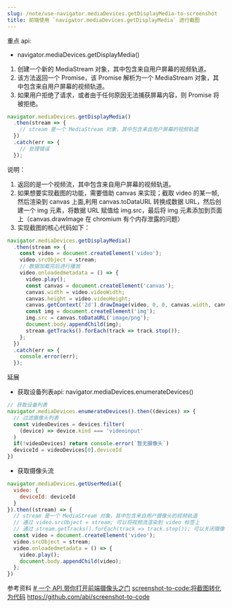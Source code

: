 ```yaml
---
slug: /note/use-navigator.mediaDevices.getDisplayMedia-to-screenshot
title: 前端使用 `navigator.mediaDevices.getDisplayMedia` 进行截图
---
```

重点 api: 
- navigator.mediaDevices.getDisplayMedia()

1. 创建一个新的 MediaStream 对象，其中包含来自用户屏幕的视频轨道。
2. 该方法返回一个 Promise，该 Promise 解析为一个 MediaStream 对象，其中包含来自用户屏幕的视频轨道。
3. 如果用户拒绝了请求，或者由于任何原因无法捕获屏幕内容，则 Promise 将被拒绝。

```js
navigator.mediaDevices.getDisplayMedia()
  .then(stream => {
    // stream 是一个 MediaStream 对象，其中包含来自用户屏幕的视频轨道
  })
  .catch(err => {
    // 处理错误
  });
```


说明：
1. 返回的是一个视频流，其中包含来自用户屏幕的视频轨道。
2. 如果想要实现截图的功能，需要借助 canvas 来实现；截取 video 的某一帧,然后渲染到 canvas 上面,利用 canvas.toDataURL 转换成数据 URL，然后创建一个 img 元素，将数据 URL 赋值给 img.src，最后将 img 元素添加到页面上（canvas.drawImage 在 chromium 有个内存泄露的问题）
3. 实现截图的核心代码如下：

```js
navigator.mediaDevices.getDisplayMedia()
  .then(stream => {
    const video = document.createElement('video');
    video.srcObject = stream;
    // 数据加载完后进行播放
    video.onloadedmetadata = () => {
      video.play();
      const canvas = document.createElement('canvas');
      canvas.width = video.videoWidth;
      canvas.height = video.videoHeight;
      canvas.getContext('2d').drawImage(video, 0, 0, canvas.width, canvas.height);
      const img = document.createElement('img');
      img.src = canvas.toDataURL('image/png');
      document.body.appendChild(img);
      stream.getTracks().forEach(track => track.stop());
    };
  })
  .catch(err => {
    console.error(err);
  });
```

延展
- 获取设备列表api: navigator.mediaDevices.enumerateDevices()
```js
// 获取设备列表
navigator.mediaDevices.enumerateDevices().then((devices) => {
  // 过滤摄像头列表
  const videoDevices = devices.filter(
    (device) => device.kind === 'videoinput'
  )
  if(!videoDevices) return console.error(`暂无摄像头`)
  deviceId = videoDevices[0].deviceId
})
```

- 获取摄像头流
```js
navigator.mediaDevices.getUserMedia({
  video: {
    deviceId: deviceId
  }
}).then((stream) => {
  // stream 是一个 MediaStream 对象，其中包含来自用户摄像头的视频轨道
  // 通过 video.srcObject = stream; 可以将视频流渲染到 video 标签上
  // 通过 stream.getTracks().forEach(track => track.stop()); 可以关闭摄像头
  const video = document.createElement('video');
  video.srcObject = stream;
  video.onloadedmetadata = () => {
    video.play();
    document.body.appendChild(video);
  };
})
```



参考资料
[# 一个 API,带你打开前端摄像头之门](https://juejin.cn/post/7382386471272218659)
 [screenshot-to-code:将截图转化为代码](https://juejin.cn/post/7350263296271122442)
 https://github.com/abi/screenshot-to-code
 

